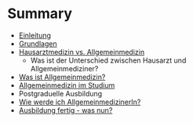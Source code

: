 # Summary

* [Einleitung](README.md)
* [Grundlagen](grundlagen.md)
* [Hausarztmedizin vs. Allgemeinmedizin](hausarztmedizin_vs_allgemeinmedizin.md)
    * Was ist der Unterschied zwischen Hausarzt und Allgemeinmediziner?
* [Was ist Allgemeinmedizin?](first-question.md)
* [Allgemeinmedizin im Studium](allgemeinmedizin_im_studium.md)
* Postgraduelle Ausbildung
* [Wie werde ich AllgemeinmedizinerIn?](second-question.md)
* [Ausbildung fertig - was nun?](ausbildung-fertig---was-nun.md)

